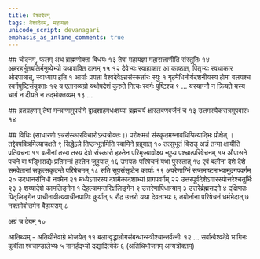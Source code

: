 ```yaml
---
title: वैश्वदेवम्
tags: वैश्वदेवम्, महायज्ञः
unicode_script: devanagari
emphasis_as_inline_comments: true
---
```

##‌ चोदनम्, फलम्
अथ ब्राह्मणोक्ता विधयः १३ तेषां महायज्ञा महासत्त्राणीति संस्तुतिः १४ अहरहर्भूतबलिर्मनुष्येभ्यो यथाशक्ति दानम् १५ १२ देवेभ्यः स्वाहाकार आ काष्ठात्, पितृभ्यः स्वधाकार ओदपात्रात्, स्वाध्याय इति १
आर्याः प्रयता वैश्वदेवेऽन्नसंस्कर्तारः स्युः १ गृहमेधिनोर्यदशनीयस्य होमा बलयश्च स्वर्गपुष्टिसंयुक्ताः १२ य एतानव्यग्रो यथोपदेशं कुरुते नित्यः स्वर्गः पुष्टिश्च ९  …  यस्याग्नौ न क्रियते यस्य चाग्रं न दीयते न तद्भोक्तव्यम् १३ …

##‌ व्रतग्रहणम्
तेषां मन्त्राणामुपयोगे द्वादशाहमधःशय्या ब्रह्मचर्यं क्षारलवणवर्जनं च १३ उत्तमस्यैकरात्रमुपवासः १४ 

##‌ विधिः
(साधारणो ऽन्नसंस्कारविचारोऽन्यत्रोक्तः।) परोक्षमन्नं संस्कृतमग्नावधिश्रित्याद्भिः प्रोक्षेत् । तद्देवपवित्रमित्याचक्षते ९ सिद्धेऽन्ने तिष्ठन्भूतमिति स्वामिने प्रब्रूयात् १० तत्सुभूतं विराड् अन्नं तन्मा क्षायीति प्रतिवचनः ११ बलीनां तस्य तस्य देशे संस्कारो हस्तेन परिमृज्यावोक्ष्य न्युप्य पश्चात्परिषेचनम् १५ औपासने पचने वा षड्भिराद्यैः प्रतिमन्त्रं हस्तेन जुहुयात् १६ उभयतः परिषेचनं यथा पुरस्तात् १७ एवं बलीनां देशे देशे समवेतानां सकृत्सकृदन्ते परिषेचनम् १८ सति सूपसंसृष्टेन कार्याः १९ अपरेणाग्निं सप्तमाष्टमाभ्यामुदगपवर्गम् २० उदधानसंनिधौ नवमेन २१ मध्येऽगारस्य दशमैकादशाभ्यां प्रागपवर्गम् २२ उत्तरपूर्वदेशेऽगारस्योत्तरेश्चतुर्भिः २३ ३ शय्यादेशे कामलिङ्गेन १ देहल्यामन्तरिक्षलिङ्गेन २ उत्तरेणापिधान्याम् ३ उत्तरेर्ब्रह्मसदने ४ दक्षिणतः पितृलिङ्गेन प्राचीनावीत्यवाचीनपाणिः कुर्यात् ५ रौद्र उत्तरो यथा देवताभ्यः ६ तयोर्नाना परिषेचनं धर्मभेदात् ७ नक्तमेवोत्तमेन वैहायसम् ८ 

अग्रं च देयम् १० 

आतिथ्यम् - अतिथीनेवाग्रे भोजयेत् ११ बलान्वृद्धान्रोगसंबन्धान्स्त्रीश्चान्तर्वत्नीः १२ … सर्वान्वैश्वदेवे भागिनः कुर्वीता श्वचाण्डालेभ्यः ५ नानर्हद्भ्यो दद्यादित्येके ६ (अतिथिभोजनम् अन्यत्रोक्तम्)
